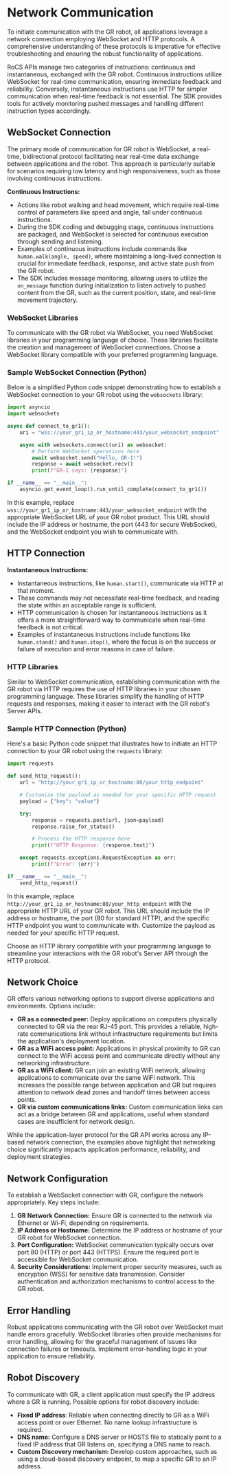 # Network Communication

To initiate communication with the GR robot, all applications leverage a network connection employing WebSocket and HTTP protocols. A comprehensive understanding of these protocols is imperative for effective troubleshooting and ensuring the robust functionality of applications.

RoCS APIs manage two categories of instructions: continuous and instantaneous, exchanged with the GR robot. Continuous instructions utilize WebSocket for real-time communication, ensuring immediate feedback and reliability. Conversely, instantaneous instructions use HTTP for simpler communication when real-time feedback is not essential. The SDK provides tools for actively monitoring pushed messages and handling different instruction types accordingly.

## WebSocket Connection

The primary mode of communication for GR robot is WebSocket, a real-time, bidirectional protocol facilitating near real-time data exchange between applications and the robot. This approach is particularly suitable for scenarios requiring low latency and high responsiveness, such as those involving continuous instructions.

**Continuous Instructions:**

- Actions like robot walking and head movement, which require real-time control of parameters like speed and angle, fall under continuous instructions.
- During the SDK coding and debugging stage, continuous instructions are packaged, and WebSocket is selected for continuous execution through sending and listening.
- Examples of continuous instructions include commands like `human.walk(angle, speed)`, where maintaining a long-lived connection is crucial for immediate feedback, response, and active state push from the GR robot.
- The SDK includes message monitoring, allowing users to utilize the `on_message` function during initialization to listen actively to pushed content from the GR, such as the current position, state, and real-time movement trajectory.

### WebSocket Libraries

To communicate with the GR robot via WebSocket, you need WebSocket libraries in your programming language of choice. These libraries facilitate the creation and management of WebSocket connections. Choose a WebSocket library compatible with your preferred programming language.

### Sample WebSocket Connection (Python)

Below is a simplified Python code snippet demonstrating how to establish a WebSocket connection to your GR robot using the `websockets` library:

```python
import asyncio
import websockets

async def connect_to_gr1():
    uri = "wss://your_gr1_ip_or_hostname:443/your_websocket_endpoint"

    async with websockets.connect(uri) as websocket:
        # Perform WebSocket operations here
        await websocket.send("Hello, GR-1!")
        response = await websocket.recv()
        print(f"GR-1 says: {response}")

if __name__ == "__main__":
    asyncio.get_event_loop().run_until_complete(connect_to_gr1())
```

In this example, replace `wss://your_gr1_ip_or_hostname:443/your_websocket_endpoint` with the appropriate WebSocket URL of your GR robot product. This URL should include the IP address or hostname, the port (443 for secure WebSocket), and the WebSocket endpoint you wish to communicate with.

## HTTP Connection

**Instantaneous Instructions:**

- Instantaneous instructions, like `human.start()`, communicate via HTTP at that moment.
- These commands may not necessitate real-time feedback, and reading the state within an acceptable range is sufficient.
- HTTP communication is chosen for instantaneous instructions as it offers a more straightforward way to communicate when real-time feedback is not critical.
- Examples of instantaneous instructions include functions like `human.stand()` and `human.stop()`, where the focus is on the success or failure of execution and error reasons in case of failure.

### HTTP Libraries

Similar to WebSocket communication, establishing communication with the GR robot via HTTP requires the use of HTTP libraries in your chosen programming language. These libraries simplify the handling of HTTP requests and responses, making it easier to interact with the GR robot's Server APIs.

### Sample HTTP Connection (Python)

Here's a basic Python code snippet that illustrates how to initiate an HTTP connection to your GR robot using the `requests` library:

```Python
import requests

def send_http_request():
    url = "http://your_gr1_ip_or_hostname:80/your_http_endpoint"

    # Customize the payload as needed for your specific HTTP request
    payload = {"key": "value"}

    try:
        response = requests.post(url, json=payload)
        response.raise_for_status()

        # Process the HTTP response here
        print(f"HTTP Response: {response.text}")

    except requests.exceptions.RequestException as err:
        print(f"Error: {err}")

if __name__ == "__main__":
    send_http_request()

```

In this example, replace `http://your_gr1_ip_or_hostname:80/your_http_endpoint` with the appropriate HTTP URL of your GR robot. This URL should include the IP address or hostname, the port (80 for standard HTTP), and the specific HTTP endpoint you want to communicate with. Customize the payload as needed for your specific HTTP request.

Choose an HTTP library compatible with your programming language to streamline your interactions with the GR robot's Server API through the HTTP protocol.

## Network Choice

GR offers various networking options to support diverse applications and environments. Options include:

* **GR as a connected peer:** Deploy applications on computers physically connected to GR via the rear RJ-45 port. This provides a reliable, high-rate communications link without infrastructure requirements but limits the application's deployment location.
* **GR as a WiFi access point:** Applications in physical proximity to GR can connect to the WiFi access point and communicate directly without any networking infrastructure.
* **GR as a WiFi client:** GR can join an existing WiFi network, allowing applications to communicate over the same WiFi network. This increases the possible range between application and GR but requires attention to network dead zones and handoff times between access points.
* **GR via custom communications links:** Custom communication links can act as a bridge between GR and applications, useful when standard cases are insufficient for network design.

While the application-layer protocol for the GR API works across any IP-based network connection, the examples above highlight that networking choice significantly impacts application performance, reliability, and deployment strategies.

## Network Configuration

To establish a WebSocket connection with GR, configure the network appropriately. Key steps include:

1. **GR Network Connection:** Ensure GR is connected to the network via Ethernet or Wi-Fi, depending on requirements.
2. **IP Address or Hostname:** Determine the IP address or hostname of your GR robot for WebSocket connection.
3. **Port Configuration:** WebSocket communication typically occurs over port 80 (HTTP) or port 443 (HTTPS). Ensure the required port is accessible for WebSocket communication.
4. **Security Considerations:** Implement proper security measures, such as encryption (WSS) for sensitive data transmission. Consider authentication and authorization mechanisms to control access to the GR robot.

## Error Handling

Robust applications communicating with the GR robot over WebSocket must handle errors gracefully. WebSocket libraries often provide mechanisms for error handling, allowing for the graceful management of issues like connection failures or timeouts. Implement error-handling logic in your application to ensure reliability.

## Robot Discovery

To communicate with GR, a client application must specify the IP address where a GR is running. Possible options for robot discovery include:

- **Fixed IP address**: Reliable when connecting directly to GR as a WiFi access point or over Ethernet. No name lookup infrastructure is required.
- **DNS name:** Configure a DNS server or HOSTS file to statically point to a fixed IP address that GR listens on, specifying a DNS name to reach.
- **Custom Discovery mechanism:** Develop custom approaches, such as using a cloud-based discovery endpoint, to map a specific GR to an IP address.

